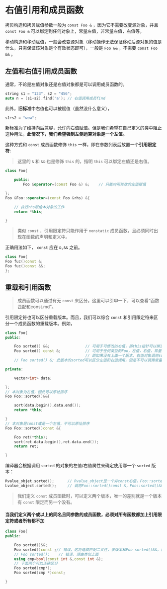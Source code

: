 # 右值引用和成员函数

拷贝构造和拷贝赋值参数一般为 `const Foo &` ，因为它不需要改变源对象，并且 `const Foo &` 可以绑定到任何对象上，常量左值，非常量左值，右值等。

移动构造和移动赋值，一般会改变源对象（移动操作无法保证移动后源对象的值是什么，只需保证该对象是个有效状态即可），一般是 `Foo &&` ，不需要 `const Foo &&` 。

## 左值和右值引用成员函数

通常，不论是左值对象还是右值对象都是可以调用成员函数的。
```c++
string s1 = "123", s2 = "456"; 
auto n = (s1+s2).find('a'); // 右值调用成员find

``` 
此外，**旧标准**中右值也可以被赋值（虽然没什么意义），
```c++
s1+s2 = "wow";
```

新标准为了维持向后兼容，允许向右值赋值。但是我们希望在自己定义的类中阻止这种用法。**此情况下，我们希望强制左侧运算对象是一个左值。**

这种方式和 `const` 成员函数修饰 `this` 一样，即在参数列表后放置一个**引用限定符**:

> 这里的 `&` 和 `&&` 也是修饰 `this` 的，指明 `this` 可以绑定左值还是右值。

```c++
class Foo{

    public:
        Foo &operator=(const Foo &) &;    // 只能向可修改的左值赋值

}; 
Foo &Foo::operator=(const Foo &rhs) &{

    // 执行rhs赋给本对象的工作
    return *this;

}

``` 
> 类似 `const` ，引用限定符只能作用于 `nonstatic` 成员函数，且必须同时出现在函数的声明和定义中。

正确用法如下， `const` 应在 `&,&&` 之前。
```c++
class Foo{
Foo fuc()const &;
Foo fuc()const &&;
};
```

## 重载和引用函数

> 成员函数可以通过有无 `const` 来区分。这里可以引申一下，可以查看“函数匹配和const.md”。

引用限定符也可以区分重载版本。而且，我们可以综合 `const` 和引用限定符来区分一个成员函数的重载版本。例如，
```c++
class Foo{
public:

    Foo sorted() &&;                // 可用于可修改的右值，即this指针可以绑定到nonconst右值上
    Foo sorted() const &;           // 可用于任何类型的Foo，左值，右值，常量左值，常量右值，都可以
                                    // 即如果没有上面一个版本，右值对象调用sorted，将会调用此版本
    // Foo sorted() &; 此版本的sorted可以区分左值和右值调用，但是不可以调用常量左值和右值

private:

    vector<int> data;

}; 
// 本对象为右值，因此可以原址排序
Foo Foo::sorted()&&{

    sort(data.begin(),data.end());
    return *this;

}
// 本对象是const或是一个左值，不可以原址排序
Foo Foo::sorted()const &{

    Foo ret(*this);
    sort(ret.data.begin(),ret.data.end());
    return ret;

}

``` 
编译器会根据调用 `sorted` 的对象的左值/右值属性来确定使用哪一个 `sorted` 版本：
```c++
Rvalue_objet.sorted();      // Rvalue_object是一个非const右值，Foo::sorted()&&是最佳匹配，即Foo::sorted()const &也是一个匹配候选函数
Lvalue_object.sorted();     // 调用Foo::sorted()const &，Foo::sorted()&&不是候选函数
```

> 我们定义 `const` 成员函数时，可以定义两个版本，唯一的差别就是一个版本有 `const` 限定而另一个没有。

#### 当我们定义两个或以上的同名且同参数的成员函数，必须对所有函数都加上引用限定符或者所有都不加

```c++
class Foo{
public:

    Foo sorted()&&;
    Foo sorted()const ;// 错误，这将造成匹配二义性，该版本和Foo sorted()&&，都是一样好的匹配，对于右值而言，因此不允许这样的定义，必须都加上引用限定符或不加
    // Foo sorted();    // 错误，理由类似上面
    using cmp=bool(const int &,const int &);
    // 下面两个可以正确区分
    Foo sorted(cmp*);
    Foo sorted(cmp *)const; 

}
```
